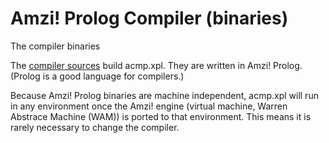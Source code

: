 # Amzi! Prolog Compiler (binaries)
The compiler binaries

The [compiler sources](https://github.com/AmziLS/AmziPrologCompiler) build acmp.xpl.  They are written in Amzi! Prolog.  (Prolog is a good language for compilers.)

Because Amzi! Prolog binaries are machine independent, acmp.xpl will run in any environment once the Amzi! engine (virtual machine, Warren Abstrace Machine (WAM)) is ported to that environment.  This means it is rarely necessary to change the compiler.
